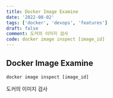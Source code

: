 ```yaml
---
title: Docker Image Examine
date: '2022-08-02'
tags: ['docker', 'devops', 'features']
draft: false
comment: 도커의 이미지 검사
code: docker image inspect [image_id]
---
```


## Docker Image Examine

```docker
docker image inspect [image_id]
```

도커의 이미지 검사
